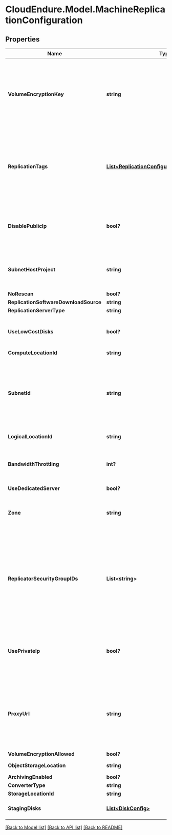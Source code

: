 # CloudEndure.Model.MachineReplicationConfiguration
## Properties

Name | Type | Description | Notes
------------ | ------------- | ------------- | -------------
**VolumeEncryptionKey** | **string** | AWS only. ARN to private key for Volume Encryption. Possible values can be fetched from the Region object.  | [optional] 
**ReplicationTags** | [**List&lt;ReplicationConfigurationReplicationTags&gt;**](ReplicationConfigurationReplicationTags.md) | AWS only. Tags that will be applied to every cloud resource created in the CloudEndure Staging Area. | [optional] 
**DisablePublicIp** | **bool?** | When private IP is used, do not allocate public IP for replication server | [optional] 
**SubnetHostProject** | **string** | GCP only. Host project of cross project network subnet. | [optional] 
**NoRescan** | **bool?** |  | [optional] 
**ReplicationSoftwareDownloadSource** | **string** |  | [optional] 
**ReplicationServerType** | **string** |  | [optional] 
**UseLowCostDisks** | **bool?** | use low cost disks for replication whenever possible | [optional] 
**ComputeLocationId** | **string** |  | [optional] 
**SubnetId** | **string** | Subnet where replication servers will be created. Possible values can be fetched from the Region object. | [optional] 
**LogicalLocationId** | **string** | vcenter &#x3D; vmFolder | [optional] 
**BandwidthThrottling** | **int?** | Mbps to use for Data Replication (zero means no throttling). | [optional] 
**UseDedicatedServer** | **bool?** |  | [optional] 
**Zone** | **string** | Relevant for GCP and Azure ARM. The Zone to replicate into. | [optional] 
**ReplicatorSecurityGroupIDs** | **List&lt;string&gt;** | AWS only. The security groups that will be applied to the replication servers. Possible values can be fetched from the Region object. | [optional] 
**UsePrivateIp** | **bool?** | Should the CloudEndure agent access the replication server using its private IP address. | [optional] 
**ProxyUrl** | **string** | The full URI for a proxy (schema, username, password, domain, port) if required for the CloudEndure agent. | [optional] 
**VolumeEncryptionAllowed** | **bool?** |  | [optional] 
**ObjectStorageLocation** | **string** | bucket in aws  | [optional] 
**ArchivingEnabled** | **bool?** |  | [optional] 
**ConverterType** | **string** |  | [optional] 
**StorageLocationId** | **string** |  | [optional] 
**StagingDisks** | [**List&lt;DiskConfig&gt;**](DiskConfig.md) | Replicator disk properties. | [optional] 

[[Back to Model list]](../README.md#documentation-for-models) [[Back to API list]](../README.md#documentation-for-api-endpoints) [[Back to README]](../README.md)

